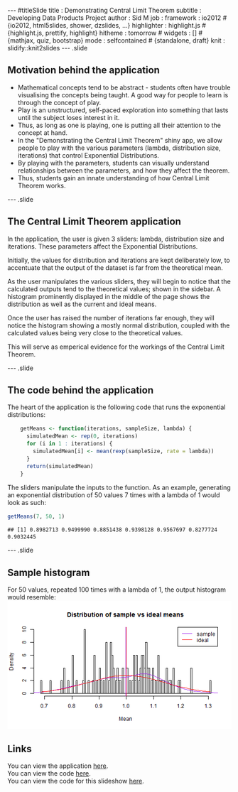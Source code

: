 --- #titleSlide
title       : Demonstrating Central Limit Theorem
subtitle    : Developing Data Products Project
author      : Sid M
job         : 
framework   : io2012        # {io2012, html5slides, shower, dzslides, ...}
highlighter : highlight.js  # {highlight.js, prettify, highlight}
hitheme     : tomorrow      # 
widgets     : []            # {mathjax, quiz, bootstrap}
mode        : selfcontained # {standalone, draft}
knit        : slidify::knit2slides
--- .slide
<style>
.title-slide {
  background-color: #A5CBE7;
}
.title-slide hgroup > h1,
.title-slide hgroup > h2 {
  color: #43535E;
}

.slide {
  background-color: #A5CBE7;
}
</style>
## Motivation behind the application

- Mathematical concepts tend to be abstract - students often have trouble visualising the concepts being taught. A good way for people to learn is through the concept of play.
- Play is an unstructured, self-paced exploration into something that lasts until the subject loses interest in it.
- Thus, as long as one is playing, one is putting all their attention to the concept at hand.
- In the "Demonstrating the Central Limit Theorem" shiny app, we allow people to play with the various parameters (lambda, distribution size, iterations) that control Exponential Distributions.
- By playing with the parameters, students can visually understand relationships between the parameters, and how they affect the theorem. 
- Thus, students gain an innate understanding of how Central Limit Theorem works.

--- .slide

## The Central Limit Theorem application

In the application, the user is given 3 sliders: lambda, distribution size and iterations. These parameters affect the Exponential Distributions.

Initially, the values for distribution and iterations are kept deliberately low, to accentuate that the output of the dataset is far from the theoretical mean.

As the user manipulates the various sliders, they will begin to notice that the calculated outputs tend to the theoretical values; shown in the sidebar. A histogram prominently displayed in the middle of the page shows the distribution as well as the current and ideal means.

Once the user has raised the number of iterations far enough, they will notice the histogram showing a mostly normal distribution, coupled with the calculated values being very close to the theoretical values.  

This will serve as emperical evidence for the workings of the Central Limit Theorem.

--- .slide

## The code behind the application

The heart of the application is the following code that runs the exponential distributions:

```r
    getMeans <- function(iterations, sampleSize, lambda) {
      simulatedMean <- rep(0, iterations)
      for (i in 1 : iterations) {
        simulatedMean[i] <- mean(rexp(sampleSize, rate = lambda))
      }
      return(simulatedMean)
    }
```
The sliders manipulate the inputs to the function. As an example, generating an exponential distribution of 50 values 7 times with a lambda of 1 would look as such:

```r
getMeans(7, 50, 1)
```

```
## [1] 0.8982713 0.9499990 0.8851438 0.9398128 0.9567697 0.8277724 0.9032445
```

--- .slide

## Sample histogram
For 50 values, repeated 100 times with a lambda of 1, the output histogram would resemble:
![plot of chunk unnamed-chunk-3](assets/fig/unnamed-chunk-3-1.png) 
## Links
You can view the application [here](https://sidm.shinyapps.io/project/).  
You can view the code [here](https://github.com/Syd-/devdataprod-014-code).  
You can view the code for this slideshow [here](https://github.com/Syd-/devdataprod-014). 
